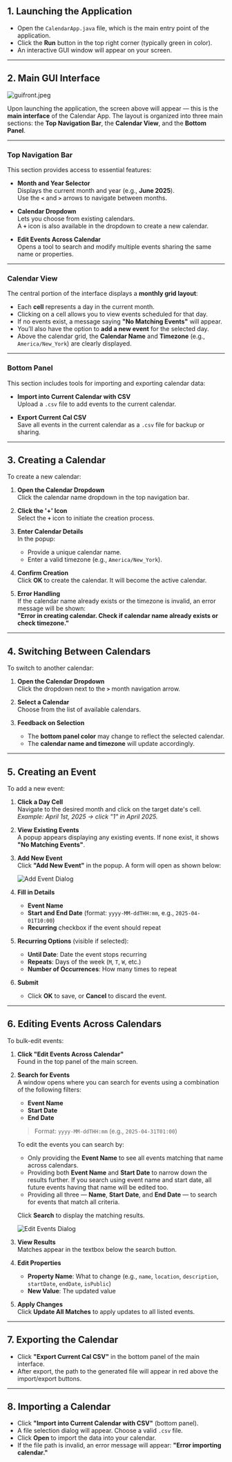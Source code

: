 ## 1. Launching the Application

- Open the `CalendarApp.java` file, which is the main entry point of the application.
- Click the **Run** button in the top right corner (typically green in color).
- An interactive GUI window will appear on your screen.

---

## 2. Main GUI Interface

![guifront.jpeg](homescreen.png)

Upon launching the application, the screen above will appear — this is the **main interface** of the Calendar App. The layout is organized into three main sections: the **Top Navigation Bar**, the **Calendar View**, and the **Bottom Panel**.

---

### Top Navigation Bar

This section provides access to essential features:

- **Month and Year Selector**  
  Displays the current month and year (e.g., **June 2025**).  
  Use the **`<`** and **`>`** arrows to navigate between months.

- **Calendar Dropdown**  
  Lets you choose from existing calendars.  
  A **`+`** icon is also available in the dropdown to create a new calendar.

- **Edit Events Across Calendar**  
  Opens a tool to search and modify multiple events sharing the same name or properties.

---

### Calendar View

The central portion of the interface displays a **monthly grid layout**:

- Each **cell** represents a day in the current month.
- Clicking on a cell allows you to view events scheduled for that day.
- If no events exist, a message saying **"No Matching Events"** will appear.
- You’ll also have the option to **add a new event** for the selected day.
- Above the calendar grid, the **Calendar Name** and **Timezone** (e.g., `America/New_York`) are clearly displayed.

---

### Bottom Panel

This section includes tools for importing and exporting calendar data:

- **Import into Current Calendar with CSV**  
  Upload a `.csv` file to add events to the current calendar.

- **Export Current Cal CSV**  
  Save all events in the current calendar as a `.csv` file for backup or sharing.

---

## 3. Creating a Calendar

To create a new calendar:

1. **Open the Calendar Dropdown**  
   Click the calendar name dropdown in the top navigation bar.

2. **Click the '+' Icon**  
   Select the **`+`** icon to initiate the creation process.

3. **Enter Calendar Details**  
   In the popup:
   - Provide a unique calendar name.
   - Enter a valid timezone (e.g., `America/New_York`).

4. **Confirm Creation**  
   Click **OK** to create the calendar. It will become the active calendar.

5. **Error Handling**  
   If the calendar name already exists or the timezone is invalid, an error message will be shown:  
   **"Error in creating calendar. Check if calendar name already exists or check timezone."**

---

## 4. Switching Between Calendars

To switch to another calendar:

1. **Open the Calendar Dropdown**  
   Click the dropdown next to the **`>`** month navigation arrow.

2. **Select a Calendar**  
   Choose from the list of available calendars.

3. **Feedback on Selection**  
   - The **bottom panel color** may change to reflect the selected calendar.
   - The **calendar name and timezone** will update accordingly.

---

## 5. Creating an Event

To add a new event:

1. **Click a Day Cell**  
   Navigate to the desired month and click on the target date's cell.  
   _Example: April 1st, 2025 → click "1" in April 2025._

2. **View Existing Events**  
   A popup appears displaying any existing events. If none exist, it shows **"No Matching Events"**.

3. **Add New Event**  
   Click **"Add New Event"** in the popup. A form will open as shown below:

    ![Add Event Dialog](create_event_pop_up.png)

4. **Fill in Details**
   - **Event Name**
   - **Start and End Date** (format: `yyyy-MM-ddTHH:mm`, e.g., `2025-04-01T10:00`)
   - **Recurring** checkbox if the event should repeat

5. **Recurring Options** (visible if selected):
   - **Until Date**: Date the event stops recurring
   - **Repeats**: Days of the week (`M`, `T`, `W`, etc.)
   - **Number of Occurrences**: How many times to repeat

6. **Submit**
   - Click **OK** to save, or **Cancel** to discard the event.

---

## 6. Editing Events Across Calendars

To bulk-edit events:

1. **Click "Edit Events Across Calendar"**  
   Found in the top panel of the main screen.

2. **Search for Events**  
   A window opens where you can search for events using a combination of the following filters:

   - **Event Name**
   - **Start Date**
   - **End Date**  
   > Format: `yyyy-MM-ddTHH:mm` (e.g., `2025-04-31T01:00`)

   To edit the events you can search by:
   - Only providing the **Event Name** to see all events matching that name across calendars.
   - Providing both **Event Name** and **Start Date** to narrow down the results further. If you search using event name and start date, all future events having that name will be edited too.
   - Providing all three — **Name**, **Start Date**, and **End Date** — to search for events that match all criteria.

   Click **Search** to display the matching results.

   ![Edit Events Dialog](edit_and_search.png)

3. **View Results**  
   Matches appear in the textbox below the search button.

4. **Edit Properties**  
   - **Property Name**: What to change (e.g., `name`, `location`, `description`, `startDate`, `endDate`, `isPublic`)
   - **New Value**: The updated value

5. **Apply Changes**  
   Click **Update All Matches** to apply updates to all listed events.

---

## 7. Exporting the Calendar

- Click **"Export Current Cal CSV"** in the bottom panel of the main interface.
- After export, the path to the generated file will appear in red above the import/export buttons.

---

## 8. Importing a Calendar

- Click **"Import into Current Calendar with CSV"** (bottom panel).
- A file selection dialog will appear. Choose a valid `.csv` file.
- Click **Open** to import the data into your calendar.
- If the file path is invalid, an error message will appear: **"Error importing calendar."**
